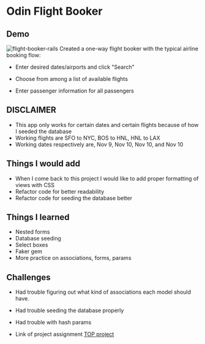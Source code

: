 # Odin Flight Booker

## Demo
![flight-booker-rails](https://github.com/kenyounot123/flight-booker/assets/70028795/9a65661c-0b2e-4466-9275-9ed6aa6e0aed)
Created a one-way flight booker with the typical airline booking flow:

* Enter desired dates/airports and click "Search"

* Choose from among a list of available flights

* Enter passenger information for all passengers

## DISCLAIMER
* This app only works for certain dates and certain flights because of how I seeded the database
* Working flights are SFO to NYC, BOS to HNL, HNL to LAX
* Working dates respectively are, Nov 9, Nov 10, Nov 10, and Nov 10

## Things I would add
* When I come back to this project I would like to add proper formatting of views with CSS
* Refactor code for better readability 
* Refactor code for seeding the database better

## Things I learned 
* Nested forms 
* Database seeding
* Select boxes 
* Faker gem
* More practice on associations, forms, params

## Challenges
* Had trouble figuring out what kind of associations each model should have. 
* Had trouble seeding the database properly 
* Had trouble with hash params

* Link of project assignment [TOP project](https://www.theodinproject.com/lessons/ruby-on-rails-flight-booker)
